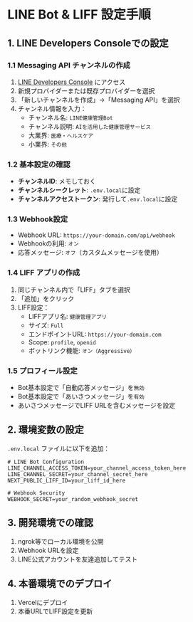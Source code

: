 # LINE Bot & LIFF 設定手順

## 1. LINE Developers Consoleでの設定

### 1.1 Messaging API チャンネルの作成
1. [LINE Developers Console](https://developers.line.biz/console/) にアクセス
2. 新規プロバイダーまたは既存プロバイダーを選択
3. 「新しいチャンネルを作成」→「Messaging API」を選択
4. チャンネル情報を入力：
   - チャンネル名: `LINE健康管理Bot`
   - チャンネル説明: `AIを活用した健康管理サービス`
   - 大業界: `医療・ヘルスケア`
   - 小業界: `その他`

### 1.2 基本設定の確認
- **チャンネルID**: メモしておく
- **チャンネルシークレット**: `.env.local`に設定
- **チャンネルアクセストークン**: 発行して`.env.local`に設定

### 1.3 Webhook設定
- Webhook URL: `https://your-domain.com/api/webhook`
- Webhookの利用: `オン`
- 応答メッセージ: `オフ`（カスタムメッセージを使用）

### 1.4 LIFF アプリの作成
1. 同じチャンネル内で「LIFF」タブを選択
2. 「追加」をクリック
3. LIFF設定：
   - LIFFアプリ名: `健康管理アプリ`
   - サイズ: `Full`
   - エンドポイントURL: `https://your-domain.com`
   - Scope: `profile`, `openid`
   - ボットリンク機能: `オン（Aggressive）`

### 1.5 プロフィール設定
- Bot基本設定で「自動応答メッセージ」を`無効`
- Bot基本設定で「あいさつメッセージ」を`有効`
- あいさつメッセージでLIFF URLを含むメッセージを設定

## 2. 環境変数の設定

`.env.local` ファイルに以下を追加：

```env
# LINE Bot Configuration
LINE_CHANNEL_ACCESS_TOKEN=your_channel_access_token_here
LINE_CHANNEL_SECRET=your_channel_secret_here
NEXT_PUBLIC_LIFF_ID=your_liff_id_here

# Webhook Security
WEBHOOK_SECRET=your_random_webhook_secret
```

## 3. 開発環境での確認

1. ngrok等でローカル環境を公開
2. Webhook URLを設定
3. LINE公式アカウントを友達追加してテスト

## 4. 本番環境でのデプロイ

1. Vercelにデプロイ
2. 本番URLでLIFF設定を更新

